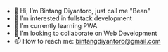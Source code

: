 - 👋 Hi, I’m Bintang Diyantoro, just call me "Bean"
- 👀 I’m interested in fullstack development
- 🌱 I’m currently learning PWA
- 💞️ I’m looking to collaborate on Web Development
- 📫 How to reach me: bintangdiyantoro@gmail.com

<!---
bintangDiyantoro/bintangDiyantoro is a ✨ special ✨ repository because its `README.md` (this file) appears on your GitHub profile.
You can click the Preview link to take a look at your changes.
--->

